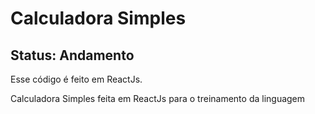 # Calculadora Simples
## Status: Andamento

Esse código é feito em ReactJs.

Calculadora Simples feita em ReactJs para o treinamento da linguagem